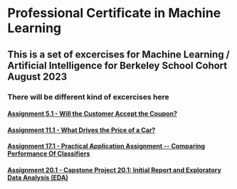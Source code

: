 # Professional Certificate in Machine Learning 

## This is a set of excercises for Machine Learning / Artificial Intelligence for Berkeley School Cohort August 2023

### There will be different kind of excercises here 

#### [Assignment 5.1 - Will the Customer Accept the Coupon?](https://github.com/maugomez77/kraftwerk/blob/main/module_5/assignment_5.1/README.md) 

#### [Assignment 11.1 - What Drives the Price of a Car?](https://github.com/maugomez77/kraftwerk/blob/main/module_11/practical_application_II_starter/README.md) 

#### [Assignment 17.1 - Practical Application Assignment -- Comparing Performance Of Classifiers](https://github.com/maugomez77/kraftwerk/blob/main/module_17/Readme.md) 

#### [Assignment 20.1 - Capstone Project 20.1: Initial Report and Exploratory Data Analysis (EDA)](https://github.com/maugomez77/kraftwerk/blob/main/module_20/README.md) 
